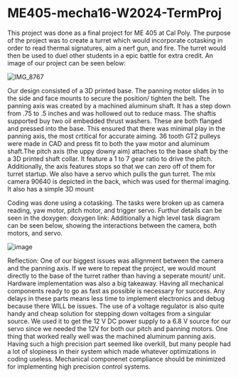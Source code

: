 # ME405-mecha16-W2024-TermProj
This project was done as a final project for ME 405 at Cal Poly. The purpose of the project was to create a turret which would incorporate cotasking in order to read thermal signatures, aim a nerf gun, and fire. The turret would then be used to duel other students in a epic battle for extra credit. An image of our project can be seen below:

![IMG_8767](https://github.com/JaredSinasohn4159/ME405-mecha16-W2024-TermProj/assets/156977553/ce617cda-8093-448f-819f-440e21c61487)

  Our design consisted of a 3D printed base. The panning motor slides in to the side and face mounts to secure the position/ tighten the belt. The panning axis was created by a machined aluminum shaft. It has a step down from .75 to .5 inches and was hollowed out to reduce mass. The shaftis supported buy two oil embedded thrust washers. These are both flanged and pressed into the base. This ensured that there was minimal play in the panning axis, the most crtitical for accurate aiming. 36 tooth GT2 pulleys were made in CAD and press fit to both the yaw motor and aluminum shaft.The pitch axis (the uppy downy aim) attaches to the base shaft by the a 3D printed shaft collar. It feature a 1 to 7 gear ratio to drive the pitch. Additionally, the axis features stops so that we can zero off of them for turret startup. We also have a servo which pulls the gun turret. The mlx camera 90640 is depicted in the back, which was used for thermal imaging. It also has a simple 3D mount

  Coding was done using a cotasking. The tasks were broken up as camera reading, yaw motor, pitch motor, and trigger servo. Furthur details can be seen in the doxygen:
doxygen link: 
Additionally a high level task diagram can be seen below, showing the interactions between the camera, both motors, and servo.

![image](https://github.com/JaredSinasohn4159/ME405-mecha16-W2024-TermProj/assets/156977553/b2dc6569-9172-4f0b-9dd7-2af982d5c07e)


Reflection:
  One of our biggest issues was allignment between the camera and the panning axis. If we were to repeat the project, we would mount directly to the base of the turret rather than having a seperate mount/ unit. Hardware implementation was also a big takeaway. Having all mechanical components ready to go as fast as possible is necessary for success. Any delays in these parts means less time to implement electronics and debug because there WILL be issues. The use of a voltage regulator is also quite handy and cheap solution for stepping down voltages from a singular source. We used it to get the 12 V DC power supply to a 6.8 V source for our servo since we needed the 12V for both our pitch and panning motors. One thing that worked really well was the machined aluminum panning axis. Having such a high precision part seemed like overkill, but many people had a lot of slopiness in their system which made whatever optimizations in coding useless. Mechanical componenet compliance should be minimized for implementing high precision control systems. 

